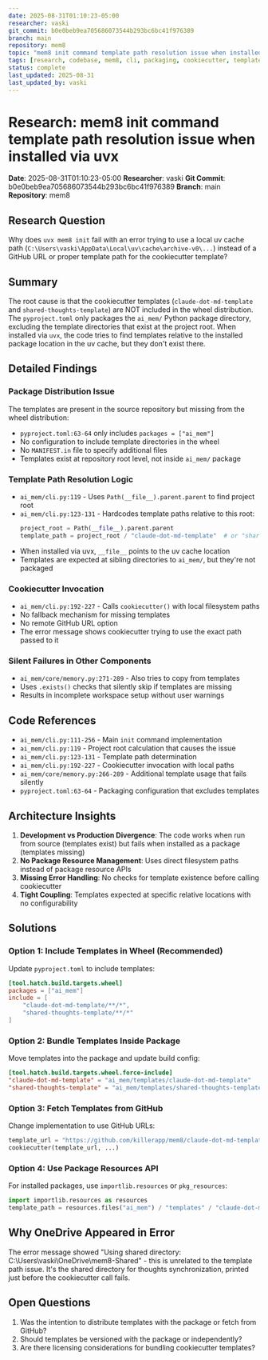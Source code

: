 ```yaml
---
date: 2025-08-31T01:10:23-05:00
researcher: vaski
git_commit: b0e0beb9ea705686073544b293bc6bc41f976389
branch: main
repository: mem8
topic: "mem8 init command template path resolution issue when installed via uvx"
tags: [research, codebase, mem8, cli, packaging, cookiecutter, templates]
status: complete
last_updated: 2025-08-31
last_updated_by: vaski
---
```


# Research: mem8 init command template path resolution issue when installed via uvx

**Date**: 2025-08-31T01:10:23-05:00
**Researcher**: vaski
**Git Commit**: b0e0beb9ea705686073544b293bc6bc41f976389
**Branch**: main
**Repository**: mem8

## Research Question
Why does `uvx mem8 init` fail with an error trying to use a local uv cache path (`C:\Users\vaski\AppData\Local\uv\cache\archive-v0\...`) instead of a GitHub URL or proper template path for the cookiecutter template?

## Summary
The root cause is that the cookiecutter templates (`claude-dot-md-template` and `shared-thoughts-template`) are NOT included in the wheel distribution. The `pyproject.toml` only packages the `ai_mem/` Python package directory, excluding the template directories that exist at the project root. When installed via `uvx`, the code tries to find templates relative to the installed package location in the uv cache, but they don't exist there.

## Detailed Findings

### Package Distribution Issue
The templates are present in the source repository but missing from the wheel distribution:
- `pyproject.toml:63-64` only includes `packages = ["ai_mem"]`
- No configuration to include template directories in the wheel
- No `MANIFEST.in` file to specify additional files
- Templates exist at repository root level, not inside `ai_mem/` package

### Template Path Resolution Logic
- `ai_mem/cli.py:119` - Uses `Path(__file__).parent.parent` to find project root
- `ai_mem/cli.py:123-131` - Hardcodes template paths relative to this root:
  ```python
  project_root = Path(__file__).parent.parent
  template_path = project_root / "claude-dot-md-template"  # or "shared-thoughts-template"
  ```
- When installed via uvx, `__file__` points to the uv cache location
- Templates are expected at sibling directories to `ai_mem/`, but they're not packaged

### Cookiecutter Invocation
- `ai_mem/cli.py:192-227` - Calls `cookiecutter()` with local filesystem paths
- No fallback mechanism for missing templates
- No remote GitHub URL option
- The error message shows cookiecutter trying to use the exact path passed to it

### Silent Failures in Other Components
- `ai_mem/core/memory.py:271-289` - Also tries to copy from templates
- Uses `.exists()` checks that silently skip if templates are missing
- Results in incomplete workspace setup without user warnings

## Code References
- `ai_mem/cli.py:111-256` - Main `init` command implementation
- `ai_mem/cli.py:119` - Project root calculation that causes the issue
- `ai_mem/cli.py:123-131` - Template path determination
- `ai_mem/cli.py:192-227` - Cookiecutter invocation with local paths
- `ai_mem/core/memory.py:266-289` - Additional template usage that fails silently
- `pyproject.toml:63-64` - Packaging configuration that excludes templates

## Architecture Insights
1. **Development vs Production Divergence**: The code works when run from source (templates exist) but fails when installed as a package (templates missing)
2. **No Package Resource Management**: Uses direct filesystem paths instead of package resource APIs
3. **Missing Error Handling**: No checks for template existence before calling cookiecutter
4. **Tight Coupling**: Templates expected at specific relative locations with no configurability

## Solutions

### Option 1: Include Templates in Wheel (Recommended)
Update `pyproject.toml` to include templates:
```toml
[tool.hatch.build.targets.wheel]
packages = ["ai_mem"]
include = [
    "claude-dot-md-template/**/*",
    "shared-thoughts-template/**/*"
]
```

### Option 2: Bundle Templates Inside Package
Move templates into the package and update build config:
```toml
[tool.hatch.build.targets.wheel.force-include]
"claude-dot-md-template" = "ai_mem/templates/claude-dot-md-template"
"shared-thoughts-template" = "ai_mem/templates/shared-thoughts-template"
```

### Option 3: Fetch Templates from GitHub
Change implementation to use GitHub URLs:
```python
template_url = "https://github.com/killerapp/mem8/claude-dot-md-template"
cookiecutter(template_url, ...)
```

### Option 4: Use Package Resources API
For installed packages, use `importlib.resources` or `pkg_resources`:
```python
import importlib.resources as resources
template_path = resources.files("ai_mem") / "templates" / "claude-dot-md-template"
```

## Why OneDrive Appeared in Error
The error message showed "Using shared directory: C:\Users\vaski\OneDrive\mem8-Shared" - this is unrelated to the template path issue. It's the shared directory for thoughts synchronization, printed just before the cookiecutter call fails.

## Open Questions
1. Was the intention to distribute templates with the package or fetch from GitHub?
2. Should templates be versioned with the package or independently?
3. Are there licensing considerations for bundling cookiecutter templates?
